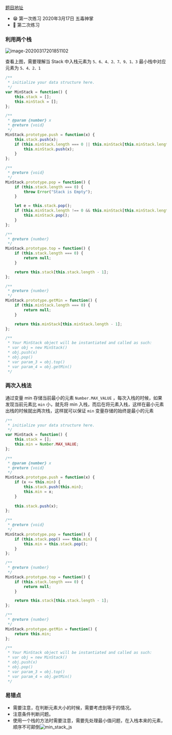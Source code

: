 [题目地址](https://leetcode-cn.com/problems/linked-list-cycle/)



- :grin: 第一次练习  2020年3月17日 五毒神掌
- :shit: 第二次练习 



### 利用两个栈

![image-20200317201851102](../.vuepress/public/image-20200317201851102.png)

查看上图，需要理解当 Stack 中入栈元素为 `5、6、4、2、7、9、1、3` 最小栈中对应元素为 `5、4、2、1`

```javascript
/**
 * initialize your data structure here.
 */
var MinStack = function() {
    this.stack = [];
    this.minStack = [];
};

/** 
 * @param {number} x
 * @return {void}
 */
MinStack.prototype.push = function(x) {
    this.stack.push(x);
    if (this.minStack.length === 0 || this.minStack[this.minStack.length - 1] >= x) {
        this.minStack.push(x);
    }
};

/**
 * @return {void}
 */
MinStack.prototype.pop = function() {
    if (this.stack.length === 0) {
        throw Error("Stack is Empty");
    }

    let e = this.stack.pop();
    if (this.minStack.length !== 0 && this.minStack[this.minStack.length - 1] === e) {
        this.minStack.pop();
    }
};

/**
 * @return {number}
 */
MinStack.prototype.top = function() {
    if (this.stack.length === 0) {
        return null;
    }

    return this.stack[this.stack.length - 1];
};

/**
 * @return {number}
 */
MinStack.prototype.getMin = function() {
    if (this.minStack.length === 0) {
        return null;
    }

    return this.minStack[this.minStack.length - 1];
};

/**
 * Your MinStack object will be instantiated and called as such:
 * var obj = new MinStack()
 * obj.push(x)
 * obj.pop()
 * var param_3 = obj.top()
 * var param_4 = obj.getMin()
 */
```



### 两次入栈法

通过变量 min 存储当前最小的元素 `Number.MAX_VALUE` ，每次入栈的时候，如果发现当前元素比 `min` 小，就先将 min 入栈，而后在将元素入栈，这样在最小元素出栈的时候就出两次栈，这样就可以保证 `min` 变量存储的始终是最小的元素

```javascript
/**
 * initialize your data structure here.
 */
var MinStack = function() {
    this.stack = [];
    this.min = Number.MAX_VALUE;
};

/** 
 * @param {number} x
 * @return {void}
 */
MinStack.prototype.push = function(x) {
    if (x <= this.min) {
        this.stack.push(this.min);
        this.min = x;
    }
    
    this.stack.push(x);
};

/**
 * @return {void}
 */
MinStack.prototype.pop = function() {
    if (this.stack.pop() === this.min) {
        this.min = this.stack.pop();
    }
};

/**
 * @return {number}
 */
MinStack.prototype.top = function() {
    if (this.stack.length === 0) {
        return null;
    }

    return this.stack[this.stack.length - 1];
};

/**
 * @return {number}
 */
MinStack.prototype.getMin = function() {
    return this.min;
};

/**
 * Your MinStack object will be instantiated and called as such:
 * var obj = new MinStack()
 * obj.push(x)
 * obj.pop()
 * var param_3 = obj.top()
 * var param_4 = obj.getMin()
 */
```



### 易错点

- 需要注意，在判断元素大小的时候，需要考虑到等于的情况。
- 注意条件判断问题。
- 使用一个栈的方法时需要注意，需要先处理最小值问题，在入栈本来的元素，顺序不可颠倒![min_stack_js](../.vuepress/public/min_stack_js.png)
